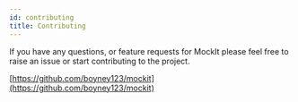```yaml
---
id: contributing
title: Contributing
---
```


If you have any questions, or feature requests for MockIt please feel free to raise an issue or start contributing to the project.

[https://github.com/boyney123/mockit](https://github.com/boyney123/mockit)

